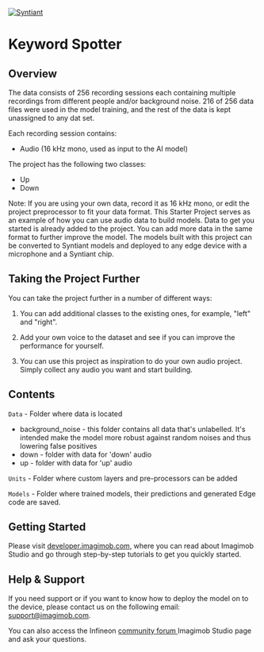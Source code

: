 ﻿[![Syntiant](https://s3.eu-central-1.amazonaws.com/data.imagimob.com/Syntiant_Logo.png)](https://www.syntiant.com/)

# Keyword Spotter

## Overview

The data consists of 256 recording sessions each containing multiple recordings from different people and/or background noise.
216 of 256 data files were used in the model training, and the rest of the data is kept unassigned to any dat set. 

Each recording session contains:

- Audio (16 kHz mono, used as input to the AI model)

The project has the following two classes:

- Up
- Down

Note: If you are using your own data, record it as 16 kHz mono, or edit the project preprocessor to fit your data format.
This Starter Project serves as an example of how you can use audio data to build models. Data to get you started is already added to the project.
You can add more data in the same format to further improve the model.
The models built with this project can be converted to Syntiant models and deployed to any edge device with a microphone and a Syntiant chip.

## Taking the Project Further

You can take the project further in a number of different ways:

1. You can add additional classes to the existing ones, for example, "left" and "right".

2. Add your own voice to the dataset and see if you can improve the performance for yourself.

3. You can use this project as inspiration to do your own audio project. Simply collect any audio you want and start building.

## Contents

`Data`	- Folder where data is located

- background_noise	- this folder contains all data that's unlabelled. It's intended make the model more robust against random noises and thus lowering false positives
- down	- folder with data for 'down' audio
- up	- folder with data for 'up' audio

`Units` 	- Folder where custom layers and pre-processors can be added

`Models` - Folder where trained models, their predictions and generated Edge code are saved.

## Getting Started

Please visit [developer.imagimob.com](https://developer.imagimob.com), where you can read about Imagimob Studio and go through step-by-step tutorials to get you quickly started.

## Help & Support

If you need support or if you want to know how to deploy the model on to the device, please contact us on the following email: [support@imagimob.com](mailto:support@imagimob.com).

You can also access the Infineon [community forum ](https://community.infineon.com/t5/Imagimob/bd-p/Imagimob/page/1) Imagimob Studio page and ask your questions.
